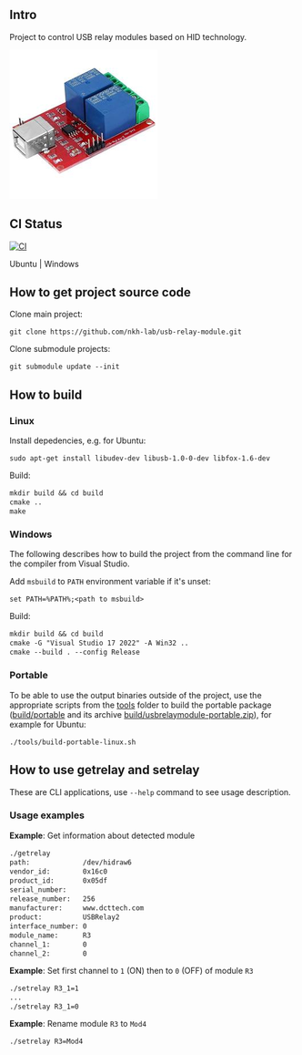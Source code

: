 ## Intro
Project to control USB relay modules based on HID technology.

![](doc/pictures/usb-relay-module-example-view.jpg)

## CI Status
[![CI](https://github.com/nkh-lab/usb-relay-module/actions/workflows/ci.yml/badge.svg)](https://github.com/nkh-lab/usb-relay-module/actions/workflows/ci.yml) 

Ubuntu | Windows 

## How to get project source code
Clone main project:
```
git clone https://github.com/nkh-lab/usb-relay-module.git
```
Clone submodule projects:
```
git submodule update --init
```
## How to build
### Linux

Install depedencies, e.g. for Ubuntu:
```
sudo apt-get install libudev-dev libusb-1.0-0-dev libfox-1.6-dev
```
Build:
```
mkdir build && cd build
cmake ..
make
```
### Windows
The following describes how to build the project from the command line for the compiler from Visual Studio.

Add `msbuild` to `PATH` environment variable if it's unset:
```
set PATH=%PATH%;<path to msbuild>
```
Build:
```
mkdir build && cd build
cmake -G "Visual Studio 17 2022" -A Win32 .. 
cmake --build . --config Release
```
### Portable
To be able to use the output binaries outside of the project, use the appropriate scripts from the [tools](tools) folder to build the portable package ([build/portable](build/portable) and its archive [build/usbrelaymodule-portable.zip](build/usbrelaymodule-portable.zip)), for example for Ubuntu:
```
./tools/build-portable-linux.sh
```

## How to use getrelay and setrelay
These are CLI applications, use `--help` command to see usage description.
### Usage examples
**Example**: Get information about detected module
```
./getrelay
path:             /dev/hidraw6
vendor_id:        0x16c0
product_id:       0x05df
serial_number:    
release_number:   256
manufacturer:     www.dcttech.com
product:          USBRelay2
interface_number: 0
module_name:      R3
channel_1:        0
channel_2:        0
```
**Example**: Set first channel to `1` (ON) then to `0` (OFF) of module `R3`
```
./setrelay R3_1=1
...
./setrelay R3_1=0
```
**Example**: Rename module `R3` to `Mod4`
```
./setrelay R3=Mod4
```
